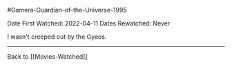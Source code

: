 #Gamera-Guardian-of-the-Universe-1995

Date First Watched: 2022-04-11
Dates Rewatched:  Never

I wasn't creeped out by the Gyaos.

---
Back to [[Movies-Watched]]